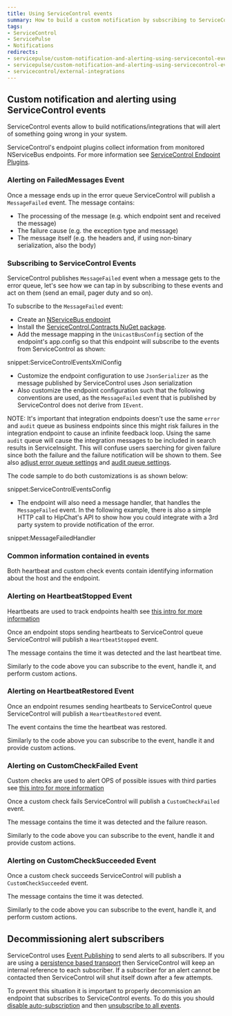 ```yaml
---
title: Using ServiceControl events
summary: How to build a custom notification by subscribing to ServiceControl events
tags:
- ServiceControl
- ServicePulse
- Notifications
redirects:
- servicepulse/custom-notification-and-alerting-using-servicecontol-events
- servicepulse/custom-notification-and-alerting-using-servicecontrol-events
- servicecontrol/external-integrations
---
```


## Custom notification and alerting using ServiceControl events

ServiceControl events allow to build notifications/integrations that will alert of something going wrong in your system.

ServiceControl's endpoint plugins collect information from monitored NServiceBus endpoints. For more information see [ServiceControl Endpoint Plugins](/servicecontrol/plugins/).


### Alerting on FailedMessages Event

Once a message ends up in the error queue ServiceControl will publish a `MessageFailed` event. The message contains: 

 * The processing of the message (e.g. which endpoint sent and received the message)
 * The failure cause (e.g. the exception type and message)
 * The message itself (e.g. the headers and, if using non-binary serialization, also the body)


### Subscribing to ServiceControl Events 

ServiceControl publishes `MessageFailed` event when a message gets to the error queue, let's see how we can tap in by subscribing to these events and act on them (send an email, pager duty and so on).

To subscribe to the `MessageFailed` event:
- Create an [NServiceBus endpoint](/nservicebus/hosting/nservicebus-host/)
- Install the [ServiceControl.Contracts NuGet package](https://www.nuget.org/packages/ServiceControl.Contracts/).
- Add the message mapping in the `UnicastBusConfig` section of the endpoint's app.config so that this endpoint will subscribe to the events from ServiceControl as shown:

snippet:ServiceControlEventsXmlConfig

- Customize the endpoint configuration to use `JsonSerializer` as the message published by ServiceControl uses Json serialization
- Also customize the endpoint configuration such that the following conventions are used, as the `MessageFailed` event that is published by ServiceControl does not derive from `IEvent`. 

NOTE: It's important that integration endpoints doesn't use the same `error` and `audit` queue as business endpoints since this might risk failures in the integration endpoint to cause an infinite feedback loop. Using the same `audit` queue will cause the integration messages to be included in search results in ServiceInsight. This will confuse users saerching for given failure since both the failure and the failure notification will be shown to them. See also [adjust error queue settings](/nservicebus/errors/) and [audit queue settings](/nservicebus/operations/auditing.md).

The code sample to do both customizations is as shown below:

snippet:ServiceControlEventsConfig

- The endpoint will also need a message handler, that handles the `MessageFailed` event. In the following example, there is also a simple HTTP call to HipChat's API to show how you could integrate with a 3rd party system to provide notification of the error.

snippet:MessageFailedHandler


### Common information contained in events

Both heartbeat and custom check events contain identifying information about the host and the endpoint.


### Alerting on HeartbeatStopped Event

Heartbeats are used to track endpoints health see [this intro for more information](/servicepulse/intro-endpoints-heartbeats.md#active-vs-inactive-endpoints)

Once an endpoint stops sending heartbeats to ServiceControl queue ServiceControl will publish a `HeartbeatStopped` event. 

The message contains the time it was detected and the last heartbeat time.

Similarly to the code above you can subscribe to the event, handle it, and perform custom actions.


### Alerting on HeartbeatRestored Event

Once an endpoint resumes sending heartbeats to ServiceControl queue ServiceControl will publish a `HeartbeatRestored` event. 

The event contains the time the heartbeat was restored.

Similarly to the code above you can subscribe to the event, handle it and provide custom actions.


### Alerting on CustomCheckFailed Event

Custom checks are used to alert OPS of possible issues with third parties see [this intro for more information](/servicepulse/intro-endpoints-custom-checks.md)

Once a custom check fails ServiceControl will publish a `CustomCheckFailed` event. 

The message contains the time it was detected and the failure reason.

Similarly to the code above you can subscribe to the event, handle it and provide custom actions.


### Alerting on CustomCheckSucceeded Event

Once a custom check succeeds ServiceControl will publish a `CustomCheckSucceeded` event. 

The message contains the time it was detected.

Similarly to the code above you can subscribe to the event, handle it, and perform custom actions.


## Decommissioning alert subscribers

ServiceControl uses [Event Publishing](/nservicebus/messaging/publish-subscribe/) to send alerts to all subscribers. If you are using a [persistence based transport](/nservicebus/messaging/publish-subscribe/#mechanics-persistence-based) then ServiceControl will keep an internal reference to each subscriber. If a subscriber for an alert cannot be contacted then ServiceControl will shut itself down after a few attempts.

To prevent this situation it is important to properly decommission an endpoint that subscribes to ServiceControl events. To do this you should [disable auto-subscription](/nservicebus/messaging/publish-subscribe/controlling-what-is-subscribed.md#disabling-auto-subscription) and then [unsubscribe to all events](/nservicebus/messaging/publish-subscribe/controlling-what-is-subscribed.md#how-to-manually-subscribe-to-a-message).
